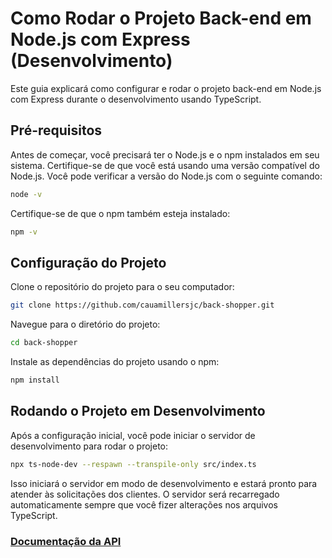 # Como Rodar o Projeto Back-end em Node.js com Express (Desenvolvimento)

Este guia explicará como configurar e rodar o projeto back-end em Node.js com Express durante o desenvolvimento usando TypeScript.

## Pré-requisitos

Antes de começar, você precisará ter o Node.js e o npm instalados em seu sistema. Certifique-se de que você está usando uma versão compatível do Node.js. Você pode verificar a versão do Node.js com o seguinte comando:

```bash
node -v
```

Certifique-se de que o npm também esteja instalado:

```bash
npm -v
```

## Configuração do Projeto

Clone o repositório do projeto para o seu computador:
```bash
git clone https://github.com/cauamillersjc/back-shopper.git
```

Navegue para o diretório do projeto:
```bash
cd back-shopper
```

Instale as dependências do projeto usando o npm:
```bash
npm install
```

## Rodando o Projeto em Desenvolvimento
Após a configuração inicial, você pode iniciar o servidor de desenvolvimento para rodar o projeto:

```bash
npx ts-node-dev --respawn --transpile-only src/index.ts
```

Isso iniciará o servidor em modo de desenvolvimento e estará pronto para atender às solicitações dos clientes. O servidor será recarregado automaticamente sempre que você fizer alterações nos arquivos TypeScript.

### [Documentação da API](https://app.swaggerhub.com/apis/CAUAMILLERSANTOS/products-shopper/1.0.0-oas3)
